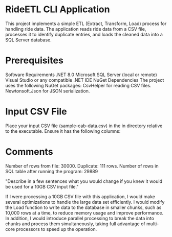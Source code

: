 # RideETL CLI Application
This project implements a simple ETL (Extract, Transform, Load) process for handling ride data. The application reads ride data from a CSV file, processes it to identify duplicate entries, and loads the cleaned data into a SQL Server database.
# Prerequisites
Software Requirements
.NET 8.0 
Microsoft SQL Server (local or remote)
Visual Studio or any compatible .NET IDE
NuGet Dependencies
The project uses the following NuGet packages:
CsvHelper for reading CSV files.
Newtonsoft.Json for JSON serialization.

# Input CSV File
Place your input CSV file (sample-cab-data.csv) in the in directory relative to the executable. Ensure it has the following columns:

# Comments
Number of rows from file: 30000.
Duplicate: 111 rows.
Number of rows in SQL table after running the program: 29889

"Describe in a few sentences what you would change if you knew it would be used for a 10GB CSV input file."

If I were processing a 10GB CSV file with this application, I would make several optimizations to handle the large data set efficiently. I would modify the Load function to write data to the database in smaller chunks, such as 10,000 rows at a time, to reduce memory usage and improve performance. In addition, I would introduce parallel processing to break the data into chunks and process them simultaneously, taking full advantage of multi-core processors to speed up the operation.
